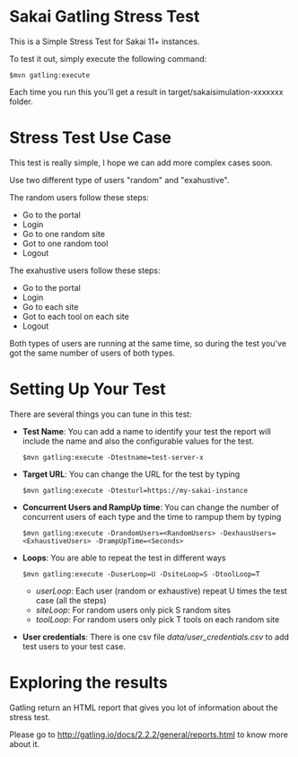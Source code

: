Sakai Gatling Stress Test
=========================

This is a Simple Stress Test for Sakai 11+ instances.

To test it out, simply execute the following command:

    $mvn gatling:execute

Each time you run this you'll get a result in target/sakaisimulation-xxxxxxx folder.

Stress Test Use Case
====================

This test is really simple, I hope we can add more complex cases soon.

Use two different type of users "random" and "exahustive".

The random users follow these steps:
- Go to the portal
- Login
- Go to one random site
- Got to one random tool
- Logout 

The exahustive users follow these steps:
- Go to the portal
- Login
- Go to each site
- Got to each tool on each site
- Logout 

Both types of users are running at the same time, so during the test you've got the same number of users of both types.

Setting Up Your Test
====================

There are several things you can tune in this test:

- **Test Name**: You can add a name to identify your test the report will include the name and also the configurable values for the test.

	```$mvn gatling:execute -Dtestname=test-server-x```

- **Target URL**: You can change the URL for the test by typing

	```$mvn gatling:execute -Dtesturl=https://my-sakai-instance```
	
- **Concurrent Users and RampUp time**: You can change the number of concurrent users of each type and the time to rampup them by typing

	```$mvn gatling:execute -DrandomUsers=<RandomUsers> -DexhausUsers=<ExhaustiveUsers> -DrampUpTime=<Seconds>```
	
- **Loops**: You are able to repeat the test in different ways
	
	```$mvn gatling:execute -DuserLoop=U -DsiteLoop=S -DtoolLoop=T```

	* _userLoop_: Each user (random or exhaustive) repeat U times the test case (all the steps)
	* _siteLoop_: For random users only pick S random sites
	* _toolLoop_: For random users only pick T tools on each random site
	
- **User credentials**: There is one csv file _data/user_credentials.csv_ to add test users to your test case. 
	
	
Exploring the results
=====================

Gatling return an HTML report that gives you lot of information about the stress test.

Please go to http://gatling.io/docs/2.2.2/general/reports.html to know more about it.

